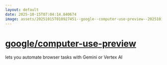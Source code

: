 ```yaml
---
layout: default
date: 2025-10-15T07:04:14.840674
image: assets/20251015T010927451--google--computer-use-preview--20251015T011634489--cropped.png
---
```


# [google/computer-use-preview](https://github.com/google/computer-use-preview)

lets you automate browser tasks with Gemini or Vertex AI
